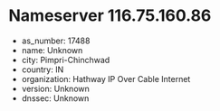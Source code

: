 # Nameserver 116.75.160.86

* as_number: 17488
* name: Unknown
* city: Pimpri-Chinchwad
* country: IN
* organization: Hathway IP Over Cable Internet
* version: Unknown
* dnssec: Unknown
